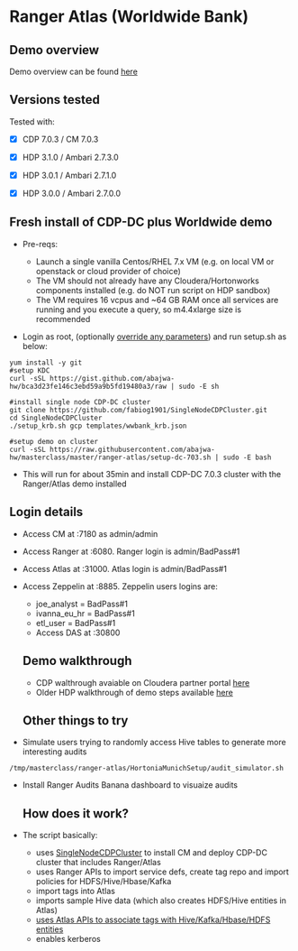 # Ranger Atlas (Worldwide Bank)

## Demo overview

Demo overview can be found [here](https://community.hortonworks.com/articles/151939/hdp-securitygovernance-demo-kit.html) 

## Versions tested

Tested with:
- [x] CDP 7.0.3 / CM 7.0.3
- [x] HDP 3.1.0 / Ambari 2.7.3.0
- [x] HDP 3.0.1 / Ambari 2.7.1.0
- [x] HDP 3.0.0 / Ambari 2.7.0.0


## Fresh install of CDP-DC plus Worldwide demo

- Pre-reqs:
  - Launch a single vanilla Centos/RHEL 7.x VM (e.g. on local VM or openstack or cloud provider of choice) 
  - The VM should not already have any Cloudera/Hortonworks components installed (e.g. do NOT run script on HDP sandbox)
  - The VM requires 16 vcpus and ~64 GB RAM once all services are running and you execute a query, so m4.4xlarge size is recommended
  
- Login as root, (optionally [override any parameters](https://github.com/abajwa-hw/masterclass/blob/master/ranger-atlas/setup-dc-703.sh#L4-L18)) and run setup.sh as below:
```
yum install -y git 
#setup KDC 
curl -sSL https://gist.github.com/abajwa-hw/bca3d23fe146c3ebd59a9b5fd19480a3/raw | sudo -E sh

#install single node CDP-DC cluster
git clone https://github.com/fabiog1901/SingleNodeCDPCluster.git
cd SingleNodeCDPCluster
./setup_krb.sh gcp templates/wwbank_krb.json

#setup demo on cluster
curl -sSL https://raw.githubusercontent.com/abajwa-hw/masterclass/master/ranger-atlas/setup-dc-703.sh | sudo -E bash
```

- This will run for about 35min and install CDP-DC 7.0.3 cluster with the Ranger/Atlas demo installed




## Login details 

- Access CM at :7180 as admin/admin
- Access Ranger at :6080. Ranger login is admin/BadPass#1
- Access Atlas at :31000. Atlas login is admin/BadPass#1
- Access Zeppelin at :8885. Zeppelin users logins are:
  - joe_analyst = BadPass#1
  - ivanna_eu_hr = BadPass#1
  - etl_user = BadPass#1
  - Access DAS at :30800



  ## Demo walkthrough
  
  - CDP walthrough avaiable on Cloudera partner portal [here](https://my.cloudera.com/partner-portal/training/demo-center.html)
  - Older HDP walkthrough of demo steps available [here](https://community.hortonworks.com/articles/151939/hdp-securitygovernance-demo-kit.html)

  ## Other things to try
- Simulate users trying to randomly access Hive tables to generate more interesting audits
```
/tmp/masterclass/ranger-atlas/HortoniaMunichSetup/audit_simulator.sh
```

- Install Ranger Audits Banana dashboard to visuaize audits


  ## How does it work?
- The script basically:
  - uses [SingleNodeCDPCluster](https://github.com/fabiog1901/SingleNodeCDPCluster) to install CM and deploy CDP-DC cluster that includes Ranger/Atlas
  - uses Ranger APIs to import service defs, create tag repo and import policies for HDFS/Hive/Hbase/Kafka
  - import tags into Atlas
  - imports sample Hive data (which also creates HDFS/Hive entities in Atlas)
  - [uses Atlas APIs to associate tags with Hive/Kafka/Hbase/HDFS entities](https://community.hortonworks.com/articles/189615/atlas-how-to-automate-associating-tagsclassificati.html)
  - enables kerberos


 
